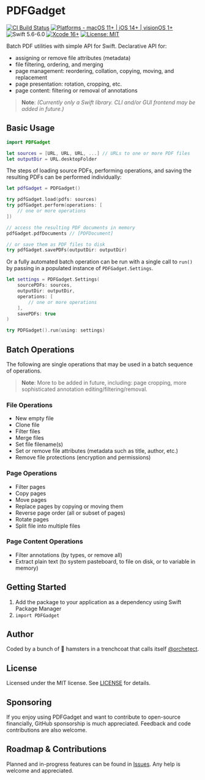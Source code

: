 # PDFGadget

[![CI Build Status](https://github.com/orchetect/PDFGadget/actions/workflows/build.yml/badge.svg)](https://github.com/orchetect/PDFGadget/actions/workflows/build.yml) [![Platforms - macOS 11+ | iOS 14+ | visionOS 1+](https://img.shields.io/badge/platforms-macOS%2011+%20|%20iOS%2014+%20|%20visionOS%201+-lightgrey.svg?style=flat)](https://developer.apple.com/swift) ![Swift 5.6-6.0](https://img.shields.io/badge/Swift-5.6–6.0-orange.svg?style=flat) [![Xcode 16+](https://img.shields.io/badge/Xcode-16+-blue.svg?style=flat)](https://developer.apple.com/swift) [![License: MIT](http://img.shields.io/badge/license-MIT-lightgrey.svg?style=flat)](https://github.com/orchetect/PDFGadget/blob/main/LICENSE)

Batch PDF utilities with simple API for Swift. Declarative API for:

- assigning or remove file attributes (metadata)
- file filtering, ordering, and merging
- page management: reordering, collation, copying, moving, and replacement
- page presentation: rotation, cropping, etc.
- page content: filtering or removal of annotations

> **Note**: *(Currently only a Swift library. CLI and/or GUI frontend may be added in future.)*

## Basic Usage

```swift
import PDFGadget

let sources = [URL, URL, URL, ...] // URLs to one or more PDF files
let outputDir = URL.desktopFolder
```

The steps of loading source PDFs, performing operations, and saving the resulting PDFs can be performed individually:

```swift
let pdfGadget = PDFGadget()

try pdfGadget.load(pdfs: sources)
try pdfGadget.perform(operations: [
    // one or more operations
])

// access the resulting PDF documents in memory
pdfGadget.pdfDocuments // [PDFDocument]

// or save them as PDF files to disk
try pdfGadget.savePDFs(outputDir: outputDir)
```

Or a fully automated batch operation can be run with a single call to `run()` by passing in a populated instance of `PDFGadget.Settings`.

```swift
let settings = PDFGadget.Settings(
    sourcePDFs: sources,
    outputDir: outputDir,
    operations: [
        // one or more operations
    ],
    savePDFs: true
)

try PDFGadget().run(using: settings)
```

## Batch Operations

The following are single operations that may be used in a batch sequence of operations.

>  **Note**: More to be added in future, including: page cropping, more sophisticated annotation editing/filtering/removal.

### File Operations

- New empty file
- Clone file
- Filter files
- Merge files
- Set file filename(s)
- Set or remove file attributes (metadata such as title, author, etc.)
- Remove file protections (encryption and permissions)

### Page Operations

- Filter pages
- Copy pages
- Move pages
- Replace pages by copying or moving them
- Reverse page order (all or subset of pages)
- Rotate pages
- Split file into multiple files

### Page Content Operations

- Filter annotations (by types, or remove all)
- Extract plain text (to system pasteboard, to file on disk, or to variable in memory)

## Getting Started

1. Add the package to your application as a dependency using Swift Package Manager
2. `import PDFGadget`

## Author

Coded by a bunch of 🐹 hamsters in a trenchcoat that calls itself [@orchetect](https://github.com/orchetect).

## License

Licensed under the MIT license. See [LICENSE](/LICENSE) for details.

## Sponsoring

If you enjoy using PDFGadget and want to contribute to open-source financially, GitHub sponsorship is much appreciated. Feedback and code contributions are also welcome.

## Roadmap & Contributions

Planned and in-progress features can be found in [Issues](https://github.com/orchetect/PDFGadget/issues). Any help is welcome and appreciated.
